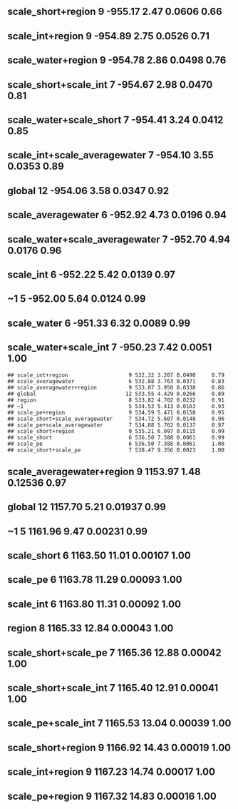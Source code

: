 ## scale_short+region                 9 -955.17  2.47 0.0606     0.66
## scale_int+region                   9 -954.89  2.75 0.0526     0.71
## scale_water+region                 9 -954.78  2.86 0.0498     0.76
## scale_short+scale_int              7 -954.67  2.98 0.0470     0.81
## scale_water+scale_short            7 -954.41  3.24 0.0412     0.85
## scale_int+scale_averagewater       7 -954.10  3.55 0.0353     0.89
## global                            12 -954.06  3.58 0.0347     0.92
## scale_averagewater                 6 -952.92  4.73 0.0196     0.94
## scale_water+scale_averagewater     7 -952.70  4.94 0.0176     0.96
## scale_int                          6 -952.22  5.42 0.0139     0.97
## ~1                                 5 -952.00  5.64 0.0124     0.99
## scale_water                        6 -951.33  6.32 0.0089     0.99
## scale_water+scale_int              7 -950.23  7.42 0.0051     1.00
```
## scale_int+region                   9 532.32 3.207 0.0490     0.79
## scale_averagewater                 6 532.88 3.763 0.0371     0.83
## scale_averagewater+region          9 533.07 3.950 0.0338     0.86
## global                            12 533.55 4.429 0.0266     0.89
## region                             8 533.82 4.702 0.0232     0.91
## ~1                                 5 534.53 5.413 0.0163     0.93
## scale_pe+region                    9 534.59 5.471 0.0158     0.95
## scale_short+scale_averagewater     7 534.72 5.607 0.0148     0.96
## scale_pe+scale_averagewater        7 534.88 5.762 0.0137     0.97
## scale_short+region                 9 535.21 6.097 0.0115     0.99
## scale_short                        6 536.50 7.388 0.0061     0.99
## scale_pe                           6 536.50 7.388 0.0061     1.00
## scale_short+scale_pe               7 538.47 9.356 0.0023     1.00
```
## scale_averagewater+region          9 1153.97  1.48 0.12536     0.97
## global                            12 1157.70  5.21 0.01937     0.99
## ~1                                 5 1161.96  9.47 0.00231     0.99
## scale_short                        6 1163.50 11.01 0.00107     1.00
## scale_pe                           6 1163.78 11.29 0.00093     1.00
## scale_int                          6 1163.80 11.31 0.00092     1.00
## region                             8 1165.33 12.84 0.00043     1.00
## scale_short+scale_pe               7 1165.36 12.88 0.00042     1.00
## scale_short+scale_int              7 1165.40 12.91 0.00041     1.00
## scale_pe+scale_int                 7 1165.53 13.04 0.00039     1.00
## scale_short+region                 9 1166.92 14.43 0.00019     1.00
## scale_int+region                   9 1167.23 14.74 0.00017     1.00
## scale_pe+region                    9 1167.32 14.83 0.00016     1.00
```
